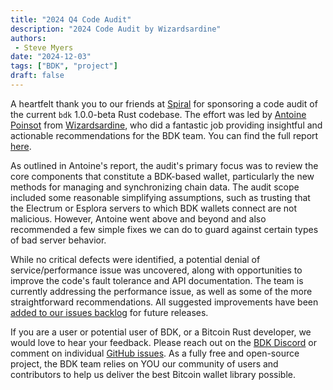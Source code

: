 ```yaml
---
title: "2024 Q4 Code Audit"
description: "2024 Code Audit by Wizardsardine"
authors:
 - Steve Myers
date: "2024-12-03"
tags: ["BDK", "project"]
draft: false
---
```


A heartfelt thank you to our friends at [Spiral](https://spiral.xyz/) for sponsoring a code audit of the current `bdk` 1.0.0-beta Rust codebase. The effort was led by [Antoine Poinsot](https://github.com/darosior) from [Wizardsardine](https://wizardsardine.com/), who did a fantastic job providing insightful and actionable recommendations for the BDK team. You can find the full report [here](https://gist.github.com/darosior/4aeb9512d7f1ac7666abc317d6f9453b).

As outlined in Antoine's report, the audit's primary focus was to review the core components that constitute a BDK-based wallet, particularly the new methods for managing and synchronizing chain data. The audit scope included some reasonable simplifying assumptions, such as trusting that the Electrum or Esplora servers to which BDK wallets connect are not malicious. However, Antoine went above and beyond and also recommended a few simple fixes we can do to guard against certain types of bad server behavior.

While no critical defects were identified, a potential denial of service/performance issue was uncovered, along with opportunities to improve the code's fault tolerance and API documentation. The team is currently addressing the performance issue, as well as some of the more straightforward recommendations. All suggested improvements have been [added to our issues backlog](https://github.com/bitcoindevkit/bdk/issues?q=is%3Aissue+label%3Aaudit) for future releases.

If you are a user or potential user of BDK, or a Bitcoin Rust developer, we would love to hear your feedback. Please reach out on the [BDK Discord](https://discord.gg/dstn4dQ) or comment on individual [GitHub issues](https://github.com/bitcoindevkit/bdk/issues?q=is%3Aissue+is%3Aopen). As a fully free and open-source project, the BDK team relies on YOU our community of users and contributors to help us deliver the best Bitcoin wallet library possible.
